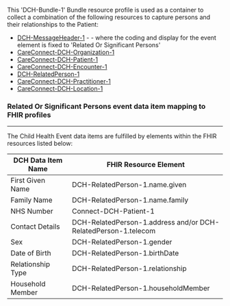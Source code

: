 This 'DCH-Bundle-1' Bundle resource profile is used as a container to collect a combination of the following resources to capture persons and their relationships to the Patient:

- [DCH-MessageHeader-1] - - where the coding and display for the event element is fixed to 'Related Or Significant Persons'
- [CareConnect-DCH-Organization-1]
- [CareConnect-DCH-Patient-1]
- [CareConnect-DCH-Encounter-1]
- [DCH-RelatedPerson-1]
- [CareConnect-DCH-Practitioner-1]
- [CareConnect-DCH-Location-1]
                                                                                                   
### Related Or Significant Persons event data item mapping to FHIR profiles ###
----------
The Child Health Event data items are fulfilled by elements within the FHIR resources listed below:

| DCH Data Item Name | FHIR Resource Element                                          |
|--------------------|----------------------------------------------------------------|
| First Given Name   | DCH-RelatedPerson-1.name.given                                 |
| Family Name        | DCH-RelatedPerson-1.name.family                                |
| NHS Number         | Connect-DCH-Patient-1                                            |
| Contact Details    | DCH-RelatedPerson-1.address and/or DCH-RelatedPerson-1.telecom |
| Sex                | DCH-RelatedPerson-1.gender                                     |
| Date of Birth      | DCH-RelatedPerson-1.birthDate                                  |
| Relationship Type  | DCH-RelatedPerson-1.relationship                               |
| Household Member   | DCH-RelatedPerson-1.householdMember                            |

[DCH-MessageHeader-1]:dch-messageheader-1.html
[CareConnect-DCH-Organization-1]:careconnect-dch-organization-1.html
[CareConnect-DCH-Patient-1]:careconnect-dch-patient-1.html
[CareConnect-DCH-Encounter-1]:careconnect-dch-encounter-1.html
[CareConnect-DCH-Organization-1]:careconnect-dch-organization-1.html
[CareConnect-DCH-Practitioner-1]:careconnect-dch-practitioner-1.html
[CareConnect-DCH-Location-1]:careconnect-dch-location-1.html
[DCH-RelatedPerson-1]:dch-relatedperson-1.html